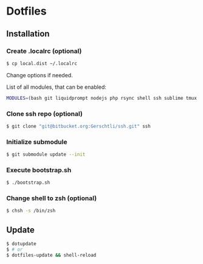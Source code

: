 # Dotfiles

## Installation

### Create .localrc (optional)

```bash
$ cp local.dist ~/.localrc
```

Change options if needed.

List of all modules, that can be enabled:

```bash
MODULES=(bash git liquidprompt nodejs php rsync shell ssh sublime tmux vagrant zsh)
```

### Clone ssh repo (optional)

```bash
$ git clone "git@bitbucket.org:Gerschtli/ssh.git" ssh
```

### Initialize submodule

```bash
$ git submodule update --init
```

### Execute bootstrap.sh

```bash
$ ./bootstrap.sh
```

### Change shell to zsh (optional)

```bash
$ chsh -s /bin/zsh
```

## Update

```zsh
$ dotupdate
$ # or
$ dotfiles-update && shell-reload
```